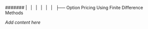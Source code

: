 ####### |   |   |   |   |   |   ├── Option Pricing Using Finite Difference Methods

*Add content here*